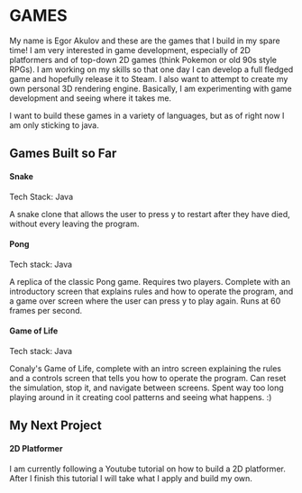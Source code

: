 # GAMES

My name is Egor Akulov and these are the games that I build in my spare time! 
I am very interested in game development, especially of 2D platformers and of top-down 2D games (think Pokemon or old 90s style RPGs). 
I am working on my skills so that one day I can develop a full fledged game and hopefully release it to Steam. 
I also want to attempt to create my own personal 3D rendering engine. 
Basically, I am experimenting with game development and seeing where it takes me. 

I want to build these games in a variety of languages, but as of right now I am only sticking to java. 

## Games Built so Far

#### Snake

Tech Stack: Java

A snake clone that allows the user to press y to restart after they have died, without every leaving the program. 

#### Pong

Tech stack: Java

A replica of the classic Pong game. Requires two players. Complete with an introductory screen that explains rules and how to operate the program, and a game over screen where the user can press y to play again. Runs at 60 frames per second.  

#### Game of Life

Tech stack: Java

Conaly's Game of Life, complete with an intro screen explaining the rules and a controls screen that tells you how to operate the program.
Can reset the simulation, stop it, and navigate between screens. 
Spent way too long playing around in it creating cool patterns and seeing what happens. :)


## My Next Project

#### 2D Platformer

I am currently following a Youtube tutorial on how to build a 2D platformer. After I finish this tutorial I will take what I apply and build my own.
